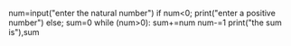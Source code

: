 num=input("enter the natural number")
if num<0;
print("enter a positive number")
else;
sum=0
while (num>0):
sum+=num
num-=1
print("the sum is"),sum
